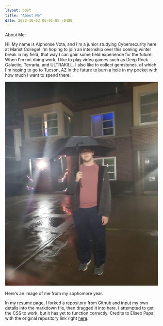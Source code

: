```yaml
---
layout: post
title: "About Me"
date: 2022-10-03 00-01-05 -0400
---
```



About Me:

Hi! My name is Alphonse Vota, and I'm a junior studying Cybersecurity here at Marist College! I'm hoping to join an internship over this coming winter break in my field, that way I can gain some field experience for the future. When I'm not doing work, I like to play video games such as Deep Rock Galactic, Terraria, and ULTRAKILL. I also like to collect gemstones, of which I'm hoping to go to Tucson, AZ in the future to burn a hole in my pocket with how much I want to spend there!

![img-description](https://github.com/AlphonseVotaIV/system-design-project-1/blob/main/Images/20211206_174610.jpg?raw=true)


Here's an image of me from my sophomore year. 

In my resume page, I forked a repository from Github and input my own details into the markdown file, then dragged it into here. I attempted to get the CSS to work, but it has yet to function correctly. Credits to Eliseo Papa, with the original repository link right <a href="(https://github.com/elipapa/markdown-cv)">here</a>.